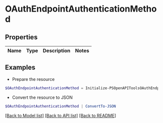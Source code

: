 # OAuthEndpointAuthenticationMethod
## Properties

Name | Type | Description | Notes
------------ | ------------- | ------------- | -------------

## Examples

- Prepare the resource
```powershell
$OAuthEndpointAuthenticationMethod = Initialize-PSOpenAPIToolsOAuthEndpointAuthenticationMethod 
```

- Convert the resource to JSON
```powershell
$OAuthEndpointAuthenticationMethod | ConvertTo-JSON
```

[[Back to Model list]](../README.md#documentation-for-models) [[Back to API list]](../README.md#documentation-for-api-endpoints) [[Back to README]](../README.md)

